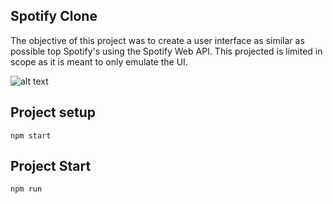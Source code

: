 ## Spotify Clone

The objective of this project was to create a user interface as similar as possible top Spotify's using the Spotify Web API. This projected is limited in scope as it is meant to only emulate the UI. 

![alt text](https://imgur.com/eMWAFpy?raw=true)

## Project setup

`npm start`

## Project Start

`npm run`
